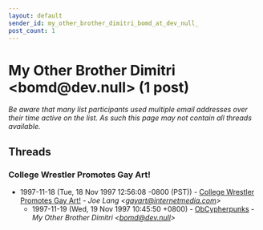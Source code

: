 ```yaml
---
layout: default
sender_id: my_other_brother_dimitri_bomd_at_dev_null_
post_count: 1
---
```


# My Other Brother Dimitri <bomd<span>@</span>dev.null> (1 post)

_Be aware that many list participants used multiple email addresses over their time active on the list. As such this page may not contain all threads available._

## Threads

### College Wrestler Promotes Gay Art!
+ 1997-11-18 (Tue, 18 Nov 1997 12:56:08 -0800 (PST)) - [College Wrestler Promotes Gay Art!](/archive/1997/11/af2fb005fe4019c056fb556e33efb69f71c833d31340a63d60740624fab6fe46) - _Joe Lang \<gayart@internetmedia.com\>_
  + 1997-11-19 (Wed, 19 Nov 1997 10:45:50 +0800) - [ObCypherpunks](/archive/1997/11/143c2e94d4838dc852629fa432ac0c7c89e997dcc43fb4a044b8aa714bc0858a) - _My Other Brother Dimitri \<bomd@dev.null\>_

